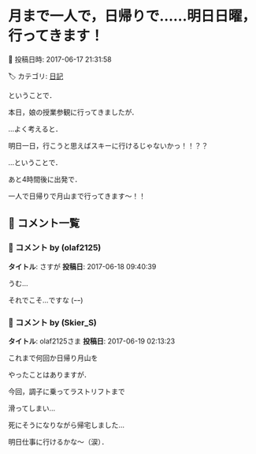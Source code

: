 # 月まで一人で，日帰りで……明日日曜，行ってきます！

📅 投稿日時: 2017-06-17 21:31:58

🏷️ カテゴリ: [日記](cc4b5682fb7b8b144980957a978653fb0.md)

ということで．


本日，娘の授業参観に行ってきましたが．





…よく考えると．


明日一日，行こうと思えばスキーに行けるじゃないかっ！！？？








…ということで．


あと4時間後に出発で．


一人で日帰りで月山まで行ってきます～！！

## 💬 コメント一覧

### 💬 コメント by (olaf2125)
**タイトル**: さすが
**投稿日**: 2017-06-18 09:40:39

うむ…

それでこそ…ですな  (ｰｰ)

### 💬 コメント by (Skier_S)
**タイトル**: olaf2125さま
**投稿日**: 2017-06-19 02:13:23

これまで何回か日帰り月山を

やったことはありますが．

今回，調子に乗ってラストリフトまで

滑ってしまい…



死にそうになりながら帰宅しました…



明日仕事に行けるかな～（涙）．

